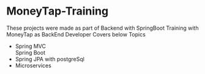 # MoneyTap-Training
These projects were made as part of Backend with SpringBoot Training with MoneyTap as BackEnd Developer
Covers below Topics
<ul>
  <li> Spring MVC</li>
  </li>Spring Boot</li>
  <li> Spring JPA with postgreSql</li>
  <li>Microservices</li>
  </ul>
